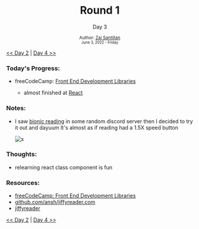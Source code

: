 <div align="center">
  <h1>Round 1</h1>
  <p>Day 3</p>

  <sub>
    Author: <a href="https://github.com/plskz" target="_blank">Zai Santillan</a>
    <br>
    <small>June 3, 2022 - Friday</small>
  </sub>
</div>

[<< Day 2](day002.md) | [Day 4 >>](day004.md)

### Today's Progress:

- freeCodeCamp: [Front End Development Libraries](https://www.freecodecamp.org/learn/front-end-development-libraries/)

  - almost finished at [React](https://www.freecodecamp.org/learn/front-end-development-libraries/#react)

### Notes:

- I saw [bionic reading](https://github.com/ansh/jiffyreader.com) in some random discord server then I decided to try it out and dayuum It's almost as if reading had a 1.5X speed button

  ![x](https://user-images.githubusercontent.com/57343545/171876443-a172c24e-173c-4058-a19c-2cbe4d4d1c28.jpg)

### Thoughts:

- relearning react class component is fun

### Resources:

- [freeCodeCamp: Front End Development Libraries](https://www.freecodecamp.org/learn/front-end-development-libraries/)
- [github.com/ansh/jiffyreader.com](https://github.com/ansh/jiffyreader.com)
- [jiffyreader](https://www.jiffyreader.com)

[<< Day 2](day002.md) | [Day 4 >>](day004.md)

